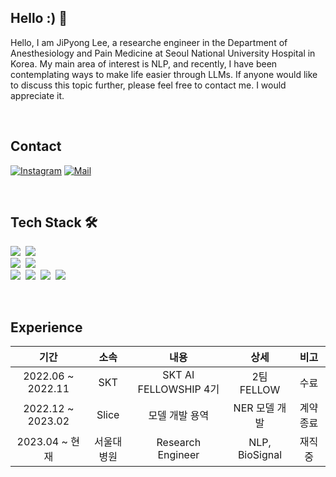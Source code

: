 ## Hello :) 👋
Hello, I am JiPyong Lee, a researche engineer 
in the Department of Anesthesiology and Pain Medicine at Seoul National University Hospital in Korea. 
My main area of interest is NLP, and recently, I have been contemplating ways to make life easier through LLMs. 
If anyone would like to discuss this topic further, please feel free to contact me. I would appreciate it.

<br>

## Contact
[![Instagram](https://img.shields.io/badge/Instagram-dd2a7b?style=flat-square&logo=Instagram&logoColor=white)](https://www.instagram.com/jee_p0) 
[![Mail](https://img.shields.io/badge/leejipyeong@gmail.com-e10915?style=flat-square&logo=Gmail&logoColor=white)](mailto:leejipyeong@gmail.com)

<br>

## Tech Stack 🛠
<p align="left">
  <img src="https://img.shields.io/badge/Python-3766AB?style=flat-square&logo=Python&logoColor=white"/></a>&nbsp
  <img src="https://img.shields.io/badge/SQL-4479A1?style=flat-square&logo=MySQL&logoColor=white"/>&nbsp
  <br>
  <img src="https://img.shields.io/badge/Pytorch-EE4C2C?style=flat-square&logo=Pytorch&logoColor=white"/>&nbsp
  <img src="https://img.shields.io/badge/tensorflow-FF6F00?style=flat-square&logo=tensorflow&logoColor=white"/>&nbsp 
  <br>
  <img src="https://img.shields.io/badge/Git-F05032?style=flat-square&logo=Git&logoColor=white"/></a>&nbsp
  <img src="https://img.shields.io/badge/Docker-2496ED?style=flat-square&logo=Docker&logoColor=white"/></a>&nbsp
  <img src="https://img.shields.io/badge/FastAPI-009688?style=flat-square&logo=FastAPI&logoColor=white"/></a>&nbsp
  <img src="https://img.shields.io/badge/QGIS-589632?style=flat-square&logo=Qgis&logoColor=white"/></a>&nbsp
</p>

<br>

## Experience
| 기간 | 소속 | 내용 | 상세 | 비고 |
| :------: | :------: | :------: | :------: | :------: |
| 2022.06 ~ 2022.11 | SKT | SKT AI FELLOWSHIP 4기 | 2팀 FELLOW | 수료 |
| 2022.12 ~ 2023.02 | Slice | 모델 개발 용역 | NER 모델 개발 | 계약 종료 |
| 2023.04 ~ 현재 | 서울대병원 | Research Engineer | NLP, BioSignal | 재직 중 |
